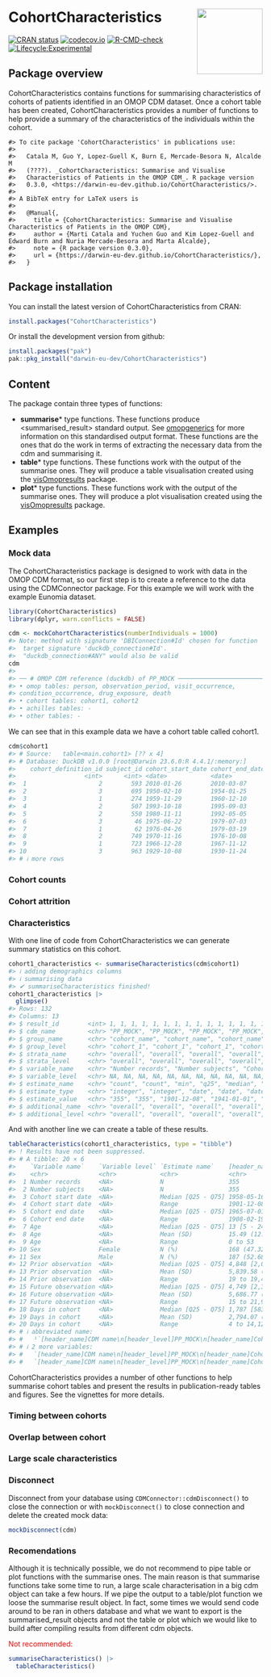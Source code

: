 
# CohortCharacteristics <a href="https://darwin-eu-dev.github.io/CohortCharacteristics/"><img src="man/figures/logo.png" align="right" height="130"/></a>

[![CRAN
status](https://www.r-pkg.org/badges/version/CohortCharacteristics)](https://CRAN.R-project.org/package=CohortCharacteristics)
[![codecov.io](https://codecov.io/github/darwin-eu-dev/CohortCharacteristics/coverage.svg?branch=main)](https://app.codecov.io/github/darwin-eu-dev/CohortCharacteristics?branch=main)
[![R-CMD-check](https://github.com/darwin-eu-dev/CohortCharacteristics/workflows/R-CMD-check/badge.svg)](https://github.com/darwin-eu-dev/CohortCharacteristics/actions)
[![Lifecycle:Experimental](https://img.shields.io/badge/Lifecycle-Experimental-339999)](https://lifecycle.r-lib.org/articles/stages.html#experimental)

## Package overview

CohortCharacteristics contains functions for summarising characteristics
of cohorts of patients identified in an OMOP CDM dataset. Once a cohort
table has been created, CohortCharacteristics provides a number of
functions to help provide a summary of the characteristics of the
individuals within the cohort.

    #> To cite package 'CohortCharacteristics' in publications use:
    #> 
    #>   Catala M, Guo Y, Lopez-Guell K, Burn E, Mercade-Besora N, Alcalde M
    #>   (????). _CohortCharacteristics: Summarise and Visualise
    #>   Characteristics of Patients in the OMOP CDM_. R package version
    #>   0.3.0, <https://darwin-eu-dev.github.io/CohortCharacteristics/>.
    #> 
    #> A BibTeX entry for LaTeX users is
    #> 
    #>   @Manual{,
    #>     title = {CohortCharacteristics: Summarise and Visualise Characteristics of Patients in the OMOP CDM},
    #>     author = {Marti Catala and Yuchen Guo and Kim Lopez-Guell and Edward Burn and Nuria Mercade-Besora and Marta Alcalde},
    #>     note = {R package version 0.3.0},
    #>     url = {https://darwin-eu-dev.github.io/CohortCharacteristics/},
    #>   }

## Package installation

You can install the latest version of CohortCharacteristics from CRAN:

``` r
install.packages("CohortCharacteristics")
```

Or install the development version from github:

``` r
install.packages("pak")
pak::pkg_install("darwin-eu-dev/CohortCharacteristics")
```

## Content

The package contain three types of functions:

- **summarise**\* type functions. These functions produce
  <summarised_result> standard output. See
  [omopgenerics](https://darwin-eu-dev.github.io/omopgenerics/articles/summarised_result.html)
  for more information on this standardised output format. These
  functions are the ones that do the work in terms of extracting the
  necessary data from the cdm and summarising it.
- **table**\* type functions. These functions work with the output of
  the summarise ones. They will produce a table visualisation created
  using the
  [visOmopresults](https://cran.r-project.org/package=visOmopResults)
  package.
- **plot**\* type functions. These functions work with the output of the
  summarise ones. They will produce a plot visualisation created using
  the
  [visOmopresults](https://cran.r-project.org/package=visOmopResults)
  package.

## Examples

### Mock data

The CohortCharacteristics package is designed to work with data in the
OMOP CDM format, so our first step is to create a reference to the data
using the CDMConnector package. For this example we will work with the
example Eunomia dataset.

``` r
library(CohortCharacteristics)
library(dplyr, warn.conflicts = FALSE)
```

``` r
cdm <- mockCohortCharacteristics(numberIndividuals = 1000)
#> Note: method with signature 'DBIConnection#Id' chosen for function 'dbExistsTable',
#>  target signature 'duckdb_connection#Id'.
#>  "duckdb_connection#ANY" would also be valid
cdm
#> 
#> ── # OMOP CDM reference (duckdb) of PP_MOCK ────────────────────────────────────
#> • omop tables: person, observation_period, visit_occurrence,
#> condition_occurrence, drug_exposure, death
#> • cohort tables: cohort1, cohort2
#> • achilles tables: -
#> • other tables: -
```

We can see that in this example data we have a cohort table called
cohort1.

``` r
cdm$cohort1
#> # Source:   table<main.cohort1> [?? x 4]
#> # Database: DuckDB v1.0.0 [root@Darwin 23.6.0:R 4.4.1/:memory:]
#>    cohort_definition_id subject_id cohort_start_date cohort_end_date
#>                   <int>      <int> <date>            <date>         
#>  1                    2        593 2010-01-26        2010-03-07     
#>  2                    3        695 1950-02-10        1954-01-25     
#>  3                    1        274 1959-11-29        1960-12-10     
#>  4                    2        507 1993-10-18        1995-09-03     
#>  5                    2        550 1980-11-11        1992-05-05     
#>  6                    3         46 1975-06-22        1979-07-03     
#>  7                    1         62 1976-04-26        1979-03-19     
#>  8                    2        749 1970-11-16        1976-10-08     
#>  9                    1        723 1966-12-28        1967-11-12     
#> 10                    3        963 1929-10-08        1930-11-24     
#> # ℹ more rows
```

### Cohort counts

### Cohort attrition

### Characteristics

With one line of code from CohortCharacteristics we can generate summary
statistics on this cohort.

``` r
cohort1_characteristics <- summariseCharacteristics(cdm$cohort1)
#> ℹ adding demographics columns
#> ℹ summarising data
#> ✔ summariseCharacteristics finished!
cohort1_characteristics |>
  glimpse()
#> Rows: 132
#> Columns: 13
#> $ result_id        <int> 1, 1, 1, 1, 1, 1, 1, 1, 1, 1, 1, 1, 1, 1, 1, 1, 1, 1,…
#> $ cdm_name         <chr> "PP_MOCK", "PP_MOCK", "PP_MOCK", "PP_MOCK", "PP_MOCK"…
#> $ group_name       <chr> "cohort_name", "cohort_name", "cohort_name", "cohort_…
#> $ group_level      <chr> "cohort_1", "cohort_1", "cohort_1", "cohort_1", "coho…
#> $ strata_name      <chr> "overall", "overall", "overall", "overall", "overall"…
#> $ strata_level     <chr> "overall", "overall", "overall", "overall", "overall"…
#> $ variable_name    <chr> "Number records", "Number subjects", "Cohort start da…
#> $ variable_level   <chr> NA, NA, NA, NA, NA, NA, NA, NA, NA, NA, NA, NA, NA, N…
#> $ estimate_name    <chr> "count", "count", "min", "q25", "median", "q75", "max…
#> $ estimate_type    <chr> "integer", "integer", "date", "date", "date", "date",…
#> $ estimate_value   <chr> "355", "355", "1901-12-08", "1941-01-01", "1958-05-16…
#> $ additional_name  <chr> "overall", "overall", "overall", "overall", "overall"…
#> $ additional_level <chr> "overall", "overall", "overall", "overall", "overall"…
```

And with another line we can create a table of these results.

``` r
tableCharacteristics(cohort1_characteristics, type = "tibble")
#> ! Results have not been suppressed.
#> # A tibble: 20 × 6
#>    `Variable name`    `Variable level` `Estimate name`    [header_name]CDM nam…¹
#>    <chr>              <chr>            <chr>              <chr>                 
#>  1 Number records     <NA>             N                  355                   
#>  2 Number subjects    <NA>             N                  355                   
#>  3 Cohort start date  <NA>             Median [Q25 - Q75] 1958-05-16 [1941-01-0…
#>  4 Cohort start date  <NA>             Range              1901-12-08 to 2020-07…
#>  5 Cohort end date    <NA>             Median [Q25 - Q75] 1965-07-01 [1949-05-2…
#>  6 Cohort end date    <NA>             Range              1908-02-19 to 2027-01…
#>  7 Age                <NA>             Median [Q25 - Q75] 13 [5 - 24]           
#>  8 Age                <NA>             Mean (SD)          15.49 (12.22)         
#>  9 Age                <NA>             Range              0 to 53               
#> 10 Sex                Female           N (%)              168 (47.32%)          
#> 11 Sex                Male             N (%)              187 (52.68%)          
#> 12 Prior observation  <NA>             Median [Q25 - Q75] 4,848 [2,070 - 9,124] 
#> 13 Prior observation  <NA>             Mean (SD)          5,839.58 (4,466.56)   
#> 14 Prior observation  <NA>             Range              19 to 19,421          
#> 15 Future observation <NA>             Median [Q25 - Q75] 4,749 [2,336 - 8,313] 
#> 16 Future observation <NA>             Mean (SD)          5,686.77 (4,445.12)   
#> 17 Future observation <NA>             Range              15 to 21,907          
#> 18 Days in cohort     <NA>             Median [Q25 - Q75] 1,787 [583 - 4,118]   
#> 19 Days in cohort     <NA>             Mean (SD)          2,794.07 (2,917.60)   
#> 20 Days in cohort     <NA>             Range              4 to 14,127           
#> # ℹ abbreviated name:
#> #   ¹​`[header_name]CDM name\n[header_level]PP_MOCK\n[header_name]Cohort name\n[header_level]cohort_1`
#> # ℹ 2 more variables:
#> #   `[header_name]CDM name\n[header_level]PP_MOCK\n[header_name]Cohort name\n[header_level]cohort_2` <chr>,
#> #   `[header_name]CDM name\n[header_level]PP_MOCK\n[header_name]Cohort name\n[header_level]cohort_3` <chr>
```

CohortCharacteristics provides a number of other functions to help
summarise cohort tables and present the results in publication-ready
tables and figures. See the vignettes for more details.

### Timing between cohorts

### Overlap between cohort

### Large scale characteristics

### Disconnect

Disconnect from your database using `CDMConnector::cdmDisconnect()` to
close the connection or with `mockDisconnect()` to close connection and
delete the created mock data:

``` r
mockDisconnect(cdm)
```

### Recomendations

Although it is technically possible, we do not recommend to pipe table
or plot functions with the summarise ones. The main reason is that
summarise functions take some time to run, a large scale
characterisation in a big cdm object can take a few hours. If we pipe
the output to a table/plot function we loose the summarise result
object. In fact, some times we would send code around to be ran in
others database and what we want to export is the summarised_result
objects and not the table or plot which we would like to build after
compiling results from different cdm objects.

<p style="color:red">
Not recommended:
</p>

``` r
summariseCharacteristics() |>
  tableCharacteristics()
```
